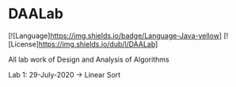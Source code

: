 # DAALab
[![Language]https://img.shields.io/badge/Language-Java-yellow]
[![License]https://img.shields.io/dub/l/DAALab]

All lab work of Design and Analysis of Algorithms

Lab 1: 29-July-2020 -> Linear Sort
